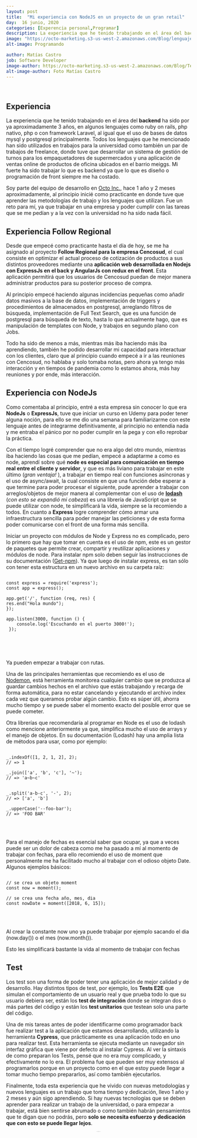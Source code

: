```yaml
---
layout: post
title:  "Mi experiencia con NodeJS en un proyecto de un gran retail"
day:  16 junio, 2020
categories: [Experencia personal,Programar]
description: La experiencia que he tenido trabajando en el área del backend ha sido por ya aproximadamente 3 años, en algunos lenguajes como ruby on rails, php nativo, php o con framework Laravel, al igual que el uso de bases de datos mysql y postgresql principalmente. Todos los lenguajes que he mencionado...
image: "https://octo-marketing.s3-us-west-2.amazonaws.com/Blog/lenguaje-programacion.jpg"
alt-image: Programando

author: Matías Castro
job: Software Developer
image-author: https://octo-marketing.s3-us-west-2.amazonaws.com/Blog/Team/Matias.jpg
alt-image-author: Foto Matías Castro
---
```


<div class="row post-text">
    <div class="col-md-2"></div>
    <div class="col-md-7">
    <br>

<h2>Experiencia </h2>

<p>La experiencia que he tenido trabajando en el área del <b>backend</b> ha sido por ya aproximadamente 3 años, en algunos lenguajes como ruby on rails, php nativo, php o con framework Laravel, al igual que el uso de bases de datos mysql y postgresql principalmente. Todos los lenguajes que he mencionado han sido utilizados en trabajos para la universidad como también un par de trabajos de freelance, donde tuve que desarrollar un sistema de gestión de turnos para los empaquetadores de supermercados y una aplicación de ventas online de productos de oficina ubicados en el barrio meiggs. Mi fuerte ha sido trabajar lo que es backend ya que lo que es diseño o programación de front siempre me ha costado.</p>

<p>Soy parte del equipo de desarrollo en <a href="https://octo.is/" target="_blank" rel="noopener">Octo Inc.</a>, hace 1 año y 2 meses aproximadamente, al principio inicié como practicante en donde tuve que aprender las metodologías de trabajo y los lenguajes que utilizan. Fue un reto para mí, ya que trabajar en una empresa y poder cumplir con las tareas que se me pedían y a la vez con la universidad no ha sido nada fácil.</p>

<h2>Experiencia Follow Regional</h2>

<p>Desde que empecé como practicante hasta el día de hoy, se me ha asignado al proyecto <b>Follow Regional para la empresa Cencosud</b>, el cual consiste en optimizar el actual proceso de cotización de productos a sus distintos proveedores mediante una <b>aplicación web desarrollada en Nodejs con ExpressJs en el back y AngularJs con redux en el front</b>. Esta aplicación permitirá que los usuarios de Cencosud puedan de mejor manera administrar productos para su posterior proceso de compra.</p>

<p>Al principio empecé haciendo algunas incidencias pequeñas como añadir datos masivos a la base de datos, implementación de triggers y procedimientos de almacenados en postgresql, arreglando filtros de búsqueda, implementación de Full Text Search, que es una función de postgresql para búsqueda de texto, hasta lo que actualmente hago, que es manipulación de templates con Node, y trabajos en segundo plano con Jobs.</p>

<p>Todo ha sido de menos a más, mientras más iba haciendo más iba aprendiendo, también he podido desarrollar mi capacidad para interactuar con los clientes, claro que al principio cuando empecé a ir a las reuniones con Cencosud, no hablaba y solo tomaba notas, pero ahora ya tengo más interacción y en tiempos de pandemia como lo estamos ahora, más hay reuniones y por ende, más interacción.</p>

<h2>Experiencia con NodeJs</h2>

<p>Como comentaba al principio, entré a esta empresa sin conocer lo que era <b>NodeJs</b> o <b>ExpressJs</b>, tuve que iniciar un curso en Udemy para poder tener alguna noción, para ello se me dio una semana para familiarizarme con este lenguaje antes de integrarme definitivamente, al principio no entendía nada y me entraba el pánico por no poder cumplir en la pega y con ello reprobar la práctica.</p>

<p>Con el tiempo logré comprender que no era algo del otro mundo, mientras iba haciendo las cosas que me pedían, empecé a adaptarme a como es node, aprendí sobre qué <b>node es especial para comunicación en tiempo real entre el cliente y servidor</b>, y que es más liviano para trabajar en este último (<i>gran ventaja!</i> ), a trabajar en tiempo real con funciones asíncronas y el uso de async/await, la cual consiste en que una función debe esperar a que termine para poder procesar el siguiente, pude aprender a trabajar con arreglos/objetos de mejor manera al complementar con el uso de <a href="https://lodash.com/docs/4.17.15" traget="_blank" rel="noopener"><b>lodash</b></a> (<i>con esto se expandió mi cabeza</i>) es una librería de JavaScript que se puede utilizar con node, te simplificará la vida, siempre se la recomiendo a todos. En cuanto a <b>Express</b> logre comprender cómo armar una infraestructura sencilla para poder manejar las peticiones y de esta forma poder comunicarse con el front de una forma más sencilla.</p>

<p>Iniciar un proyecto con módulos de Node y Express no es complicado, pero lo primero que hay que tomar en cuenta es el uso de npm, este es un gestor de paquetes que permite crear, compartir y reutilizar aplicaciones y módulos de node. Para instalar npm solo deben seguir las instrucciones de su documentación (<a href="https://www.npmjs.com/get-npm" target="_blank" rel="noopener">Get-npm</a>). Ya que luego de instalar express, es tan sólo con tener esta estructura en un nuevo archivo en su carpeta raíz: </p>

<pre>
<code>
const express = require('express');
const app = express();
  
app.get('/', function (req, res) {
res.end("Hola mundo");
});
  
app.listen(3000, function () {
    console.log('Escuchando en el puerto 3000!');
 });

</code>
</pre> 
<br>

<p>Ya pueden empezar a trabajar con rutas.</p>

<p>Una de las principales herramientas que recomiendo es el uso de <a href="https://nodemon.io/" target="_blank">Nodemon</a>, está herramienta monitorea cualquier cambio que se produzca al guardar cambios hechos en el archivo que estás trabajando y recarga de forma automática, para no estar cancelando y ejecutando el archivo index cada vez que queramos probar algún cambio. Esto es súper útil, ahorra mucho tiempo y se puede saber el momento exacto del posible error que se puede cometer.</p>

<p>Otra librerías que recomendaría al programar en Node es el uso de lodash como mencione anteriormente ya que, simplifica mucho el uso de arrays y el manejo de objetos. En su documentación (Lodash) hay una amplia lista de métodos para usar, como por ejemplo:
</p>

<pre>
<code>
_.indexOf([1, 2, 1, 2], 2);
// => 1

_.join(['a', 'b', 'c'], '~');
// => 'a~b~c'


_.split('a-b-c', '-', 2);
// => ['a', 'b']

_.upperCase('--foo-bar');
// => 'FOO BAR'
</code>
</pre>
<br>

<p>Para el manejo de fechas es esencial saber que ocupar, ya que a veces puede ser un dolor de cabeza como me ha pasado a mí al momento de trabajar con fechas, para ello recomiendo el uso de moment que personalmente me ha facilitado mucho al trabajar con el odioso objeto Date. Algunos ejemplos básicos:</p>

<pre>
<code>
// se crea un objeto moment
const now = moment();

// se crea una fecha año, mes, dia
const nowDate = moment([2018, 6, 15]);
</code>
</pre>
<br>

<p>Al crear la constante now uno ya puede trabajar por ejemplo sacando el dia (now.day()) o el mes (now.month()).</p>

<p>Esto les simplificará bastante la vida al momento de trabajar con fechas</p>

<h2>Test</h2>

<p>Los test son una forma de poder tener una aplicación de mejor calidad y de desarrollo. Hay distintos tipos de test, por ejemplo, los <b>Tests E2E</b> que simulan el comportamiento de un usuario real y que prueba todo lo que su usuario debiera ser, están los <b>test de integración</b> donde se integran dos o más partes del código y están los <b>test unitarios</b> que testean solo una parte del código.</p>

<p>Una de mis tareas antes de poder identificarme como programador back fue realizar test a la aplicación que estamos desarrollando, utilizando la herramienta <b>Cypress</b>, que prácticamente es una aplicación todo en uno para realizar test. Esta herramienta se ejecuta mediante un navegador sin interfaz gráfica que viene por defecto al instalar Cypress. Al ver la sintaxis de como preparan los Tests, pensé que no era muy complicado, y efectivamente no lo era. El problema fue que pueden ser muy extensos al programarlos porque en un proyecto como en el que estoy puede llegar a tomar mucho tiempo prepararlos, así como también ejecutarlos.</p>

<p>Finalmente, toda esta experiencia que he vivido con nuevas metodologías y nuevos lenguajes es un trabajo que toma tiempo y dedicación, llevo 1 año y 2 meses y aún sigo aprendiendo. Si hay nuevas tecnologías que se deben aprender para realizar un trabajo de la universidad, o para empezar a trabajar, está bien sentirse abrumado o como también habrán pensamientos que te digan que no podrás, pero <b>solo se necesita esfuerzo y dedicación que con esto se puede llegar lejos</b>.</p>

<div class="row container-written">
<div class="col-md-2">
</div>
<div class="col-md-3">
    <img style="border-radius:50%;" src="{{page.image-author}}" width="110%" height="auto" alt="{{page.alt-image-author}}">
</div>
<div class="col-md-7 written">
    <p>Escrito por:</p>
    <p><b style="font-size:20px">{{page.author}}</b>
    <br>{{page.job}}</p>
</div>
</div>

 <div>{% include calltoaction.html %}</div>
{% include footer.html %}

